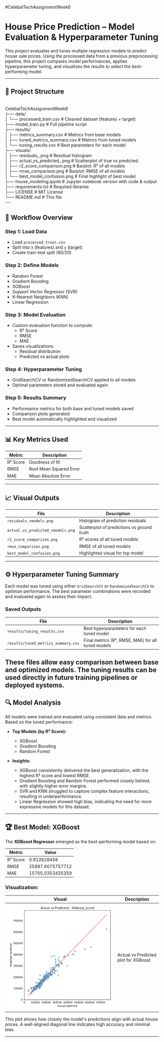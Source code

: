 #CelebalTechAssignmentWeek6
# House Price Prediction – Model Evaluation & Hyperparameter Tuning

This project evaluates and tunes multiple regression models to predict house sale prices. Using the processed data from a previous preprocessing pipeline, this project compares model performances, applies hyperparameter tuning, and visualizes the results to select the best-performing model.

---

## 📁 Project Structure
<br>
CelebalTechAssignmentWeek6 <br>
├── data/ <br>
│ └── processed_train.csv # Cleaned dataset (features + target) <br>
├── model_train.py # Full pipeline script <br>
├── results/ <br>
│ ├── metrics_summary.csv # Metrics from base models <br>
│ ├── tuned_metrics_summary.csv # Metrics from tuned models <br>
│ └── tuning_results.csv # Best parameters for each model <br>
├── visuals/<br>
│ ├── residuals_<model>.png # Residual histogram<br>
│ ├── actual_vs_predicted_<model>.png # Scatterplot of true vs predicted<br>
│ ├── r2_score_comparison.png # Barplot: R² of all models<br>
│ ├── rmse_comparison.png # Barplot: RMSE of all models<br>
│ └── best_model_confusion.png # Final highlight of best model<br>
├── house_modeling.ipynb # Jupyter notebook version with code & output<br>
├── requirements.txt # Required libraries<br>
├── LICENSE # MIT License<br>
└── README.md # This file<br>
---


## 🚀 Workflow Overview

### Step 1: Load Data
- Load `processed_train.csv`
- Split into `X` (features) and `y` (target)
- Create train-test split (80/20)

### Step 2: Define Models
- Random Forest  
- Gradient Boosting  
- XGBoost  
- Support Vector Regressor (SVR)  
- K-Nearest Neighbors (KNN)  
- Linear Regression

### Step 3: Model Evaluation
- Custom evaluation function to compute:
  - R² Score  
  - RMSE  
  - MAE  
- Saves visualizations:
  - Residual distribution
  - Predicted vs actual plots

### Step 4: Hyperparameter Tuning
- GridSearchCV or RandomizedSearchCV applied to all models
- Optimal parameters stored and evaluated again

### Step 5: Results Summary
- Performance metrics for both base and tuned models saved
- Comparison plots generated
- Best model automatically highlighted and visualized

---

## 📊 Key Metrics Used

| Metric         | Description                       |
|----------------|-----------------------------------|
| R² Score       | Goodness of fit                   |
| RMSE           | Root Mean Squared Error           |
| MAE            | Mean Absolute Error               |

---

## 📈 Visual Outputs

| File                                  | Description                             |
|---------------------------------------|-----------------------------------------|
| `residuals_<model>.png`              | Histogram of prediction residuals       |
| `actual_vs_predicted_<model>.png`    | Scatterplot of predictions vs ground truth |
| `r2_score_comparison.png`            | R² scores of all tuned models           |
| `rmse_comparison.png`                | RMSE of all tuned models                |
| `best_model_confusion.png`           | Highlighted visual for top model        |

---

## ⚙️ Hyperparameter Tuning Summary

Each model was tuned using either `GridSearchCV` or `RandomizedSearchCV` to optimize performance. The best parameter combinations were recorded and evaluated again to assess their impact.

### Saved Outputs

| File                                | Description                                        |
|-------------------------------------|----------------------------------------------------|
| `results/tuning_results.csv`        | Best hyperparameters for each tuned model          |
| `results/tuned_metrics_summary.csv`| Final metrics (R², RMSE, MAE) for all tuned models |

These files allow easy comparison between base and optimized models. The tuning results can be used directly in future training pipelines or deployed systems.
---

## 🔍 Model Analysis

All models were trained and evaluated using consistent data and metrics. Based on the tuned performance:

- **Top Models (by R² Score):**
  - XGBoost
  - Gradient Boosting
  - Random Forest

- **Insights:**
  - XGBoost consistently delivered the best generalization, with the highest R² score and lowest RMSE.
  - Gradient Boosting and Random Forest performed closely behind, with slightly higher error margins.
  - SVR and KNN struggled to capture complex feature interactions, resulting in underperformance.
  - Linear Regression showed high bias, indicating the need for more expressive models for this dataset.

---

## 🏆 Best Model: XGBoost

The **XGBoost Regressor** emerged as the best-performing model based on:

| Metric     | Value              |
|------------|--------------------|
| R² Score   | 0.912628458        |
| RMSE       | 25887.6075757712   |
| MAE        | 15705.0353435359   |

### Visualization:

| Visual                               | Description                              |
|--------------------------------------|------------------------------------------|
| ![visuals/best_model_confusion.png](visuals/best_model_confusion.png)   | Actual vs Predicted plot for XGBoost     |

This plot shows how closely the model's predictions align with actual house prices. A well-aligned diagonal line indicates high accuracy and minimal bias.

---


